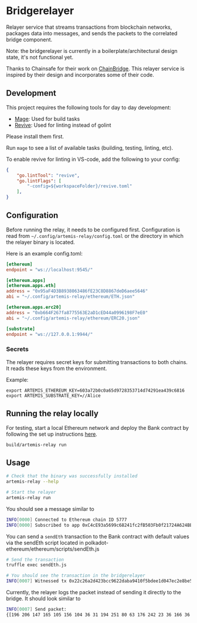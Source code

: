 # Bridgerelayer

Relayer service that streams transactions from blockchain networks, packages data into messages, and sends the packets to the correlated bridge component.

Note: the bridgerelayer is currently in a boilerplate/architectural design state, it's not functional yet.

Thanks to Chainsafe for their work on [ChainBridge](https://github.com/ChainSafe/ChainBridge). This relayer service
is inspired by their design and incorporates some of their code.

## Development

This project requires the following tools for day to day development:

* [Mage](https://magefile.org/): Used for build tasks
* [Revive](https://github.com/mgechev/revive): Used for linting instead of golint

Please install them first.

Run `mage` to see a list of available tasks (building, testing, linting, etc).

To enable revive for linting in VS-code, add the following to your config:
```json
{
    "go.lintTool": "revive",
    "go.lintFlags": [
        "-config=${workspaceFolder}/revive.toml"
    ],
}
```

## Configuration

Before running the relay, it needs to be configured first. Configuration is read from `~/.config/artemis-relay/config.toml` or the directory in which the relayer binary is located.

Here is an example config.toml:
```toml
[ethereum]
endpoint = "ws://localhost:9545/"

[ethereum.apps]
[ethereum.apps.eth]
address = "0x95aF4D3B8938063486fE23C8D8867deD6aee5646"
abi = "~/.config/artemis-relay/ethereum/ETH.json"

[ethereum.apps.erc20]
address = "0xb664F267fa8775563E2aD1cED44a0996198F7eE0"
abi = "~/.config/artemis-relay/ethereum/ERC20.json"

[substrate]
endpoint = "ws://127.0.0.1:9944/"
```

### Secrets

The relayer requires secret keys for submitting transactions to both chains. It reads these keys from the environment.

Example:
```
export ARTEMIS_ETHEREUM_KEY=603a72b0c0a65d9728353714d74291ea439c6816
export ARTEMIS_SUBSTRATE_KEY=//Alice
```

## Running the relay locally

For testing, start a local Ethereum network and deploy the Bank contract by following the set up instructions [here](../ethereum/README.md).

```
build/artemis-relay run
```

## Usage

```bash
# Check that the binary was successfully installed
artemis-relay --help

# Start the relayer
artemis-relay run
```

You should see a message similar to
```bash
INFO[0000] Connected to Ethereum chain ID 5777
INFO[0000] Subscribed to app 0xC4cE93a5699c68241fc2fB503Fb0f21724A624BB
```

You can send a `sendEth` transaction to the Bank contract with default values via the sendEth script located in polkadot-ethereum/ethereum/scripts/sendEth.js

```bash
# Send the transaction
truffle exec sendEth.js

# You should see the transaction in the bridgerelayer
INFO[0007] Witnessed tx 0x22c26a2d423bcc9622daba9410f5bdee1d047ec2e8be5c112a01b64224dbea5e on app 0xC4cE93a5699c68241fc2fB503Fb0f21724A624BB
```

Currently, the relayer logs the packet instead of sending it directly to the bridge. It should look similar to
```bash
INFO[0007] Send packet:
{[196 206 147 165 105 156 104 36 31 194 251 80 63 176 242 23 36 166 36 187 0 0 0 0 0 0 0 0 0 0 0 0] {{[249 1 250 148 196 206 147 165 105 156 104 36 31 194 251 80 63 176 242 23 36 166 36 187 225 160 38 100 19 190 87 0 206 141 213 172 107 154 125 251 171 233 155 62 69 202 233 166 138 194 117 120 88 113 11 64 26 56 185 1 192 0 0 0 0 0 0 0 0 0 0 0 0 0 0 0 0 0 0 0 0 0 0 0 0 0 0 0 0 0 0 0 96 0 0 0 0 0 0 0 0 0 0 0 0 0 0 0 0 0 0 0 0 0 0 0 0 0 0 0 0 0 0 0 192 0 0 0 0 0 0 0 0 0 0 0 0 0 0 0 0 0 0 0 0 0 0 0 0 0 0 0 0 0 0 1 0 0 0 0 0 0 0 0 0 0 0 0 0 0 0 0 0 0 0 0 0 0 0 0 0 0 0 0 0 0 0 0 48 116 97 114 103 101 116 32 97 112 112 108 105 99 97 116 105 111 110 39 115 32 117 110 105 113 117 101 32 115 117 98 115 116 114 97 116 101 32 105 100 101 110 116 105 102 105 101 114 0 0 0 0 0 0 0 0 0 0 0 0 0 0 0 0 0 0 0 0 0 0 0 0 0 0 0 0 0 0 0 0 0 0 0 0 0 0 0 0 0 0 0 0 0 0 0 7 115 101 110 100 69 84 72 0 0 0 0 0 0 0 0 0 0 0 0 0 0 0 0 0 0 0 0 0 0 0 0 0 0 0 0 0 0 0 0 0 0 0 0 0 0 0 0 0 0 0 0 0 0 0 0 0 0 0 0 0 0 0 0 151 17 95 110 32 4 215 180 204 214 185 213 171 52 227 9 9 224 246 18 205 49 70 82 77 77 56 80 69 105 87 88 89 97 120 55 114 112 83 54 88 52 88 90 88 49 97 65 65 120 83 87 120 49 67 114 75 84 121 114 86 89 104 86 50 52 102 103 0 0 0 0 0 0 0 0 0 0 0 0 0 0 0 0 0 0 0 0 0 0 0 0 0 0 0 0 0 0 0 0 0 0 0 0 0 0 0 0 0 0 0 0 0 0 0 0 0 0 0 10 0 0 0 0 0 0 0 0 0 0 0 0 0 0 0 0 0 0 0 0 0 0 0 0 0 0 0 0 0 0 0 72 0 0 0 0 0 0 0 0 0] {[240 226 133 71 131 90 191 98 228 147 243 241 207 55 102 89 130 95 112 225 127 230 50 235 143 143 114 76 15 7 173 94] [157 1 12 70 186 234 126 129 134 227 42 230 20 207 194 178 194 58 35 113 16 85 195 47 164 221 242 239 100 159 75 44 35 195 162 146 204 63 203 91 149 186 154 126 132 92 126 7 63 253 109 238 50 16 94 3 109 21 52 29 85 202 202 78 0]}}}}
```
